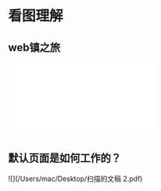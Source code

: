 # 看图理解

## web镇之旅

![111](/Users/mac/Desktop/扫描的文稿.pdf)

## 默认页面是如何工作的？

![](/Users/mac/Desktop/扫描的文稿 2.pdf)